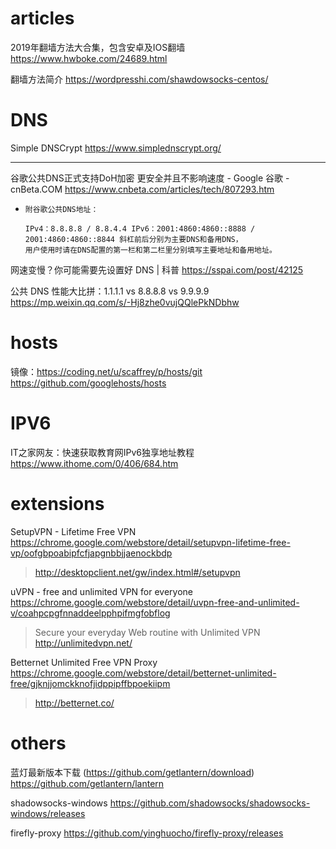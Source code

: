 
# articles

2019年翻墙方法大合集，包含安卓及IOS翻墙 https://www.hwboke.com/24689.html

翻墙方法简介 https://wordpresshi.com/shawdowsocks-centos/

# DNS

Simple DNSCrypt https://www.simplednscrypt.org/

--------------------------------------------------

谷歌公共DNS正式支持DoH加密 更安全并且不影响速度 - Google 谷歌 - cnBeta.COM https://www.cnbeta.com/articles/tech/807293.htm
-  ```
   附谷歌公共DNS地址：

   IPv4：8.8.8.8 / 8.8.4.4 IPv6：2001:4860:4860::8888 / 2001:4860:4860::8844 斜杠前后分别为主要DNS和备用DNS，
   用户使用时请在DNS配置的第一栏和第二栏里分别填写主要地址和备用地址。
   ```

网速变慢？你可能需要先设置好 DNS | 科普 https://sspai.com/post/42125

公共 DNS 性能大比拼：1.1.1.1 vs 8.8.8.8 vs 9.9.9.9 https://mp.weixin.qq.com/s/-Hj8zhe0vujQQlePkNDbhw


# hosts

镜像：https://coding.net/u/scaffrey/p/hosts/git https://github.com/googlehosts/hosts

# IPV6

IT之家网友：快速获取教育网IPv6独享地址教程 https://www.ithome.com/0/406/684.htm

# extensions

SetupVPN - Lifetime Free VPN https://chrome.google.com/webstore/detail/setupvpn-lifetime-free-vp/oofgbpoabipfcfjapgnbbjjaenockbdp
> http://desktopclient.net/gw/index.html#/setupvpn

uVPN - free and unlimited VPN for everyone https://chrome.google.com/webstore/detail/uvpn-free-and-unlimited-v/coahpcpgfnnaddeelpphpifmgfobflog
> Secure your everyday Web routine with Unlimited VPN http://unlimitedvpn.net/

Betternet Unlimited Free VPN Proxy https://chrome.google.com/webstore/detail/betternet-unlimited-free/gjknjjomckknofjidppipffbpoekiipm
> http://betternet.co/

# others

蓝灯最新版本下载 (https://github.com/getlantern/download) https://github.com/getlantern/lantern

shadowsocks-windows https://github.com/shadowsocks/shadowsocks-windows/releases

firefly-proxy https://github.com/yinghuocho/firefly-proxy/releases
